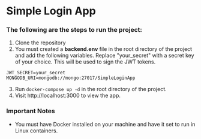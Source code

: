 # Simple Login App

### The following are the steps to run the project:

1. Clone the repository
2. You must created a **backend.env** file in the root directory of the project and add the following variables. Replace "your_secret" with a secret key of your choice. This will be used to sign the JWT tokens.

```
JWT_SECRET=your_secret
MONGODB_URI=mongodb://mongo:27017/SimpleLoginApp
```

3. Run `docker-compose up -d` in the root directory of the project.
4. Visit http://localhost:3000 to view the app.

### Important Notes

- You must have Docker installed on your machine and have it set to run in Linux containers.
